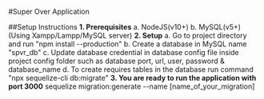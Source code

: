 #Super Over Application

##Setup Instructions
**1. Prerequisites**
a. NodeJS(v10+)
b. MySQL(v5+)(Using Xampp/Lampp/MySQL server)
**2. Setup**
a. Go to project directory and run "npm install --production"
b. Create a database in MySQL name "spvr_db"
c. Update database credential in database config file inside project config folder
such as database port, url, user, password & database_name
d. To create requires tables in the database run command "npx sequelize-cli db:migrate"
**3. You are ready to run the application with port 3000**
sequelize migration:generate --name [name_of_your_migration]

